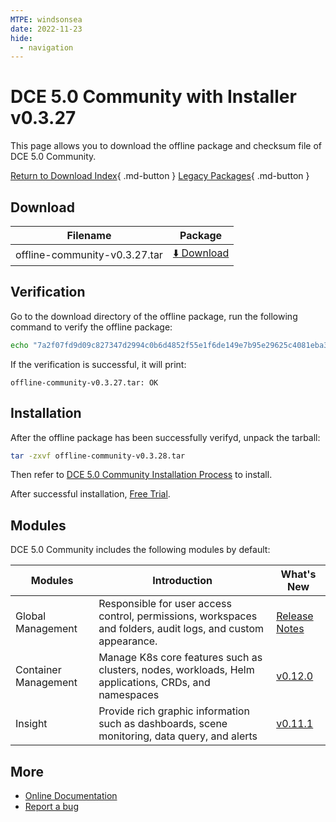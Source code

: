 ```yaml
---
MTPE: windsonsea
date: 2022-11-23
hide:
  - navigation
---
```


# DCE 5.0 Community with Installer v0.3.27

This page allows you to download the offline package and checksum file of DCE 5.0 Community.

[Return to Download Index](../index.md){ .md-button }
[Legacy Packages](./dce5-installer-history.md){ .md-button }

## Download

| Filename | Package |
| -------- | ------- |
| offline-community-v0.3.27.tar | [:arrow_down: Download](https://proxy-qiniu-download-public.daocloud.io/DaoCloud_Enterprise/dce5/offline-community-v0.3.27.tar) |

## Verification

Go to the download directory of the offline package, run the following command to verify the offline package:

```sh
echo "7a2f07fd9d09c827347d2994c0b6d4852f55e1f6de149e7b95e29625c4081eba3d415d3dbb261d226d8179c3251ac8e67c2de898d3eb6a58ff218f79fd31d4 2e offline-community-v0.3.27.tar" | sha512sum -c
```

If the verification is successful, it will print:

```none
offline-community-v0.3.27.tar: OK
```

## Installation

After the offline package has been successfully verifyd, unpack the tarball:

```sh
tar -zxvf offline-community-v0.3.28.tar
```

Then refer to [DCE 5.0 Community Installation Process](../../install/community/k8s/online.md#_2) to install.

After successful installation, [Free Trial](../../dce/license0.md).

## Modules

DCE 5.0 Community includes the following modules by default:

| Modules | Introduction | What's New |
| -------- | ----------- | ---------- |
| Global Management | Responsible for user access control, permissions, workspaces and folders, audit logs, and custom appearance. | [Release Notes](../../ghippo/intro/release-notes.md) |
| Container Management | Manage K8s core features such as clusters, nodes, workloads, Helm applications, CRDs, and namespaces | [v0.12.0](../../kpanda/intro/release-notes.md#v0130) |
| Insight | Provide rich graphic information such as dashboards, scene monitoring, data query, and alerts | [v0.11.1](../../insight/intro/release-notes.md#v0110) |

## More

- [Online Documentation](../../dce/index.md)
- [Report a bug](https://github.com/DaoCloud/DaoCloud-docs/issues)